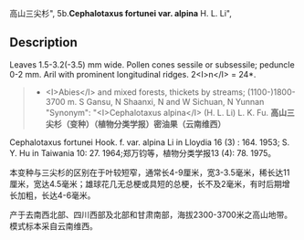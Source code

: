 高山三尖杉",
5b.**Cephalotaxus fortunei var. alpina** H. L. Li",

## Description
Leaves 1.5-3.2(-3.5) mm wide. Pollen cones sessile or subsessile; peduncle 0-2 mm. Aril with prominent longitudinal ridges. 2&lt;I&gt;n&lt;/I&gt; = 24*.

> *  &lt;I&gt;Abies&lt;/I&gt; and mixed forests, thickets by streams; (1100-)1800-3700 m. S Gansu, N Shaanxi, N and W Sichuan, N Yunnan
  "Synonym": "&lt;I&gt;Cephalotaxus alpina&lt;/I&gt; (H. L. Li) L. K. Fu.
**高山三尖杉（变种）（植物分类学报）密油果（云南维西）**

Cephalotaxus fortunei Hook. f. var. alpina Li in Lloydia 16 (3) : 164. 1953; S. Y. Hu in Taiwania 10: 27. 1964;郑万钧等，植物分类学报13 (4): 78. 1975。

本变种与三尖杉的区别在于叶较短窄，通常长4-9厘米，宽3-3.5毫米，稀长达11厘米，宽达4.5毫米；雄球花几无总梗或具短的总梗，长不及2毫米，有时后期增长加粗，长达4-6毫米。

产于去南西北部、四川西部及北部和甘肃南部，海拔2300-3700米之高山地带。模式标本采自云南维西。
